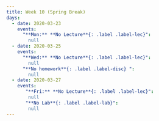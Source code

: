 ```yaml
---
title: Week 10 (Spring Break)
days:
  - date: 2020-03-23
    events:
      "**Mon:** **No Lecture**{: .label .label-lec}":
        null
  - date: 2020-03-25
    events:
      "**Wed:** **No Lecture**{: .label .label-lec}":
        null
      "**No homework**{: .label .label-disc} ":
        null
  - date: 2020-03-27
    events:   
       "**Fri:** **No Lecture**{: .label .label-lec}":
        null
       "**No Lab**{: .label .label-lab}":
        null
---
```

